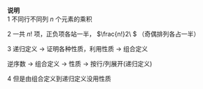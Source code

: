 **说明**  
1 不同行不同列 $n$ 个元素的乘积  
  
2 一共 $n!$ 项，正负项各站一半， $\frac{n!}2\ $ （奇偶排列各占一半）  
  
3 递归定义 $\to$ 证明各种性质，利用性质 $\to$ 组合定义  
  
逆序数 $\to$ 组合定义 $\to$ 性质 $\to$ 按行/列展开(递归定义)  
  
4 但是由组合定义到递归定义没用性质  
